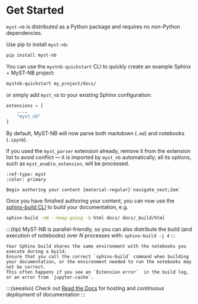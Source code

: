 # Get Started

`myst-nb` is distributed as a Python package and requires no non-Python dependencies.

Use pip to install `myst-nb`:

```bash
pip install myst-nb
```

You can use the `mystnb-quickstart` CLI to quickly create an example Sphinx + MyST-NB project:

```bash
mystnb-quickstart my_project/docs/
```

or simply add `myst_nb` to your existing Sphinx configuration:

```python
extensions = [
    ...,
    "myst_nb"
]
```

By default, MyST-NB will now parse both markdown (`.md`) and notebooks (`.ipynb`).

If you used the `myst_parser` extension already, remove it from the extension list to avoid conflict — it is imported by `myst_nb` automatically; all its options, such as `myst_enable_extension`, will be processed.


```{button-ref} authoring/intro
:ref-type: myst
:color: primary

Begin authoring your content {material-regular}`navigate_next;2em`
```

Once you have finished authoring your content, you can now use the [sphinx-build CLI](https://www.sphinx-doc.org/en/master/man/sphinx-build.html) to build your documentation, e.g.

```bash
sphinx-build -nW --keep-going -b html docs/ docs/_build/html
```


:::{tip}
MyST-NB is parallel-friendly, so you can also distribute the build (and execution of notebooks) over *N* processes with: `sphinx-build -j 4`
:::

```{admonition} The execution environment is the same as your Sphinx environment
Your Sphinx build shares the same environment with the notebooks you execute during a build.
Ensure that you call the correct `sphinx-build` command when building your documentation, or the environment needed to run the notebooks may not be correct.
This often happens if you see an `Extension error`  in the build log, or an error from `jupyter-cache`.
```


:::{seealso}
Check out [Read the Docs](https://docs.readthedocs.io) for hosting and *continuous deployment* of documentation
:::
